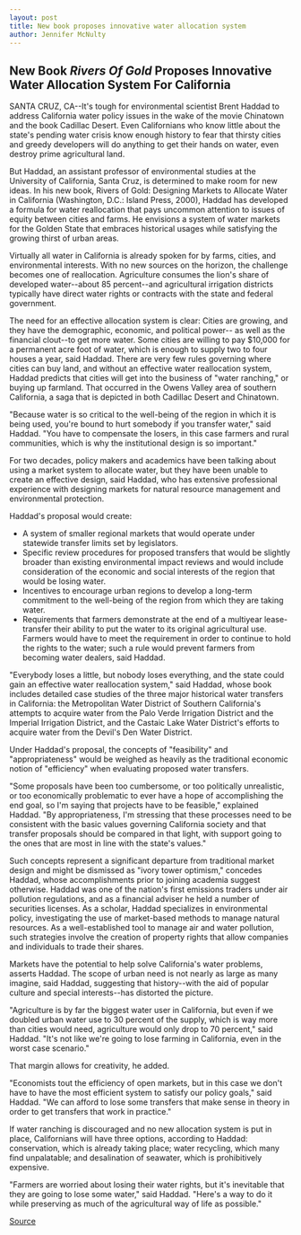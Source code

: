```yaml
---
layout: post
title: New book proposes innovative water allocation system
author: Jennifer McNulty
---
```


## New Book _Rivers Of Gold_ Proposes Innovative Water Allocation System For California

SANTA CRUZ, CA--It's tough for environmental scientist Brent Haddad to address California water policy issues in the wake of the movie Chinatown and the book Cadillac Desert. Even Californians who know little about the state's pending water crisis know enough history to fear that thirsty cities and greedy developers will do anything to get their hands on water, even destroy prime agricultural land.

But Haddad, an assistant professor of environmental studies at the University of California, Santa Cruz, is determined to make room for new ideas. In his new book, Rivers of Gold: Designing Markets to Allocate Water in California (Washington, D.C.: Island Press, 2000), Haddad has developed a formula for water reallocation that pays uncommon attention to issues of equity between cities and farms. He envisions a system of water markets for the Golden State that embraces historical usages while satisfying the growing thirst of urban areas.

Virtually all water in California is already spoken for by farms, cities, and environmental interests. With no new sources on the horizon, the challenge becomes one of reallocation. Agriculture consumes the lion's share of developed water--about 85 percent--and agricultural irrigation districts typically have direct water rights or contracts with the state and federal government.

The need for an effective allocation system is clear: Cities are growing, and they have the demographic, economic, and political power-- as well as the financial clout--to get more water. Some cities are willing to pay $10,000 for a permanent acre foot of water, which is enough to supply two to four houses a year, said Haddad. There are very few rules governing where cities can buy land, and without an effective water reallocation system, Haddad predicts that cities will get into the business of "water ranching," or buying up farmland. That occurred in the Owens Valley area of southern California, a saga that is depicted in both Cadillac Desert and Chinatown.

"Because water is so critical to the well-being of the region in which it is being used, you're bound to hurt somebody if you transfer water," said Haddad. "You have to compensate the losers, in this case farmers and rural communities, which is why the institutional design is so important."

For two decades, policy makers and academics have been talking about using a market system to allocate water, but they have been unable to create an effective design, said Haddad, who has extensive professional experience with designing markets for natural resource management and environmental protection.

Haddad's proposal would create:

* A system of smaller regional markets that would operate under statewide transfer limits set by legislators.
* Specific review procedures for proposed transfers that would be slightly broader than existing environmental impact reviews and would include consideration of the economic and social interests of the region that would be losing water.
* Incentives to encourage urban regions to develop a long-term commitment to the well-being of the region from which they are taking water.
* Requirements that farmers demonstrate at the end of a multiyear lease-transfer their ability to put the water to its original agricultural use. Farmers would have to meet the requirement in order to continue to hold the rights to the water; such a rule would prevent farmers from becoming water dealers, said Haddad.

"Everybody loses a little, but nobody loses everything, and the state could gain an effective water reallocation system," said Haddad, whose book includes detailed case studies of the three major historical water transfers in California: the Metropolitan Water District of Southern California's attempts to acquire water from the Palo Verde Irrigation District and the Imperial Irrigation District, and the Castaic Lake Water District's efforts to acquire water from the Devil's Den Water District.

Under Haddad's proposal, the concepts of "feasibility" and "appropriateness" would be weighed as heavily as the traditional economic notion of "efficiency" when evaluating proposed water transfers.

"Some proposals have been too cumbersome, or too politically unrealistic, or too economically problematic to ever have a hope of accomplishing the end goal, so I'm saying that projects have to be feasible," explained Haddad. "By appropriateness, I'm stressing that these processes need to be consistent with the basic values governing California society and that transfer proposals should be compared in that light, with support going to the ones that are most in line with the state's values."

Such concepts represent a significant departure from traditional market design and might be dismissed as "ivory tower optimism," concedes Haddad, whose accomplishments prior to joining academia suggest otherwise. Haddad was one of the nation's first emissions traders under air pollution regulations, and as a financial adviser he held a number of securities licenses. As a scholar, Haddad specializes in environmental policy, investigating the use of market-based methods to manage natural resources. As a well-established tool to manage air and water pollution, such strategies involve the creation of property rights that allow companies and individuals to trade their shares.

Markets have the potential to help solve California's water problems, asserts Haddad. The scope of urban need is not nearly as large as many imagine, said Haddad, suggesting that history--with the aid of popular culture and special interests--has distorted the picture.

"Agriculture is by far the biggest water user in California, but even if we doubled urban water use to 30 percent of the supply, which is way more than cities would need, agriculture would only drop to 70 percent," said Haddad. "It's not like we're going to lose farming in California, even in the worst case scenario."

That margin allows for creativity, he added.

"Economists tout the efficiency of open markets, but in this case we don't have to have the most efficient system to satisfy our policy goals," said Haddad. "We can afford to lose some transfers that make sense in theory in order to get transfers that work in practice."

If water ranching is discouraged and no new allocation system is put in place, Californians will have three options, according to Haddad: conservation, which is already taking place; water recycling, which many find unpalatable; and desalination of seawater, which is prohibitively expensive.

"Farmers are worried about losing their water rights, but it's inevitable that they are going to lose some water," said Haddad. "Here's a way to do it while preserving as much of the agricultural way of life as possible."

[Source](http://www1.ucsc.edu/news_events/press_releases/archive/99-00/01-00/rivers_of_gold.htm "Permalink to New book proposes innovative water allocation system")